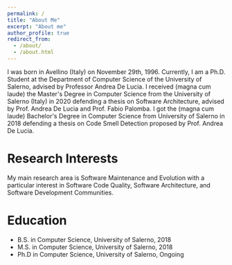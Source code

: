 ```yaml
---
permalink: /
title: "About Me"
excerpt: "About me"
author_profile: true
redirect_from: 
  - /about/
  - /about.html
---
```


I was born in Avellino (Italy) on November 29th, 1996. Currently, I am a Ph.D. Student at the Department of Computer Science of the University of Salerno, advised by Professor Andrea De Lucia. I received (magna cum laude) the Master's Degree in Computer Science from the University of Salerno (Italy) in 2020 defending a thesis on Software Architecture, advised by Prof. Andrea De Lucia and Prof. Fabio Palomba. I got the (magna cum laude) Bachelor's Degree in Computer Science from University of Salerno in 2018 defending a thesis on Code Smell Detection proposed by Prof. Andrea De Lucia.

Research Interests
 ======
 
My main research area is Software Maintenance and Evolution with a particular interest in Software Code Quality, Software Architecture, and Software Development Communities.


Education
 ======
 
* B.S. in Computer Science, University of Salerno, 2018
* M.S. in Computer Science, University of Salerno, 2018
* Ph.D in Computer Science, University of Salerno, Ongoing
